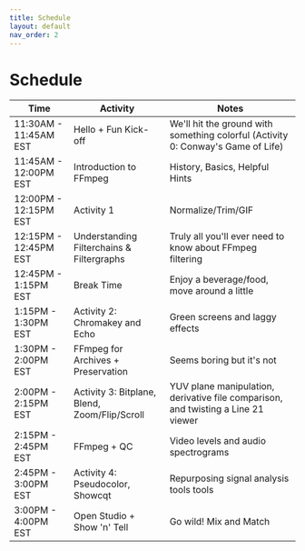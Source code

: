 ```yaml
---
title: Schedule
layout: default
nav_order: 2
---
```


# Schedule

| **Time** | **Activity** | **Notes** |
|   -----          |     -----      |     -----      |
|   11:30AM - 11:45AM EST      |  Hello + Fun Kick-off |      We'll hit the ground with something colorful (Activity 0: Conway's Game of Life)   |
|   11:45AM - 12:00PM EST      |  Introduction to FFmpeg |      History, Basics, Helpful Hints   |
|   12:00PM - 12:15PM EST      |  Activity 1 |      Normalize/Trim/GIF    |
|   12:15PM - 12:45PM EST      |  Understanding Filterchains & Filtergraphs |      Truly all you'll ever need to know about FFmpeg filtering |
|   12:45PM - 1:15PM EST      |  Break Time |      Enjoy a beverage/food, move around a little   |
|   1:15PM - 1:30PM EST      |  Activity 2: Chromakey and Echo |      Green screens and laggy effects   |
|   1:30PM - 2:00PM EST      |  FFmpeg for Archives + Preservation |      Seems boring but it's not     |
|   2:00PM - 2:15PM EST      |  Activity 3: Bitplane, Blend, Zoom/Flip/Scroll |      YUV plane manipulation, derivative file comparison, and twisting a Line 21 viewer     |
|   2:15PM - 2:45PM EST      |  FFmpeg + QC |      Video levels and audio spectrograms     |
|   2:45PM - 3:00PM EST      |  Activity 4: Pseudocolor, Showcqt |      Repurposing signal analysis tools tools     |
|   3:00PM - 4:00PM EST      |  Open Studio + Show 'n' Tell |    Go wild! Mix and Match       |

